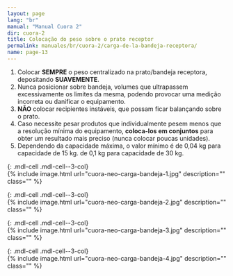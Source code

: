 ```yaml
---
layout: page
lang: "br"
manual: "Manual Cuora 2"
dir: cuora-2
title: Colocação do peso sobre o prato receptor
permalink: manuales/br/cuora-2/carga-de-la-bandeja-receptora/
name: page-13
---
```

1. Colocar **SEMPRE** o peso centralizado na prato/bandeja receptora, depositando **SUAVEMENTE**.
2. Nunca posicionar sobre bandeja, volumes que ultrapassem excessivamente os limites da mesma, podendo provocar uma medição incorreta ou danificar o equipamento.
3. **NÃO** colocar recipientes instáveis, que possam ficar balançando sobre o prato.
4. Caso necessite pesar produtos que individualmente pesem menos que a resolução mínima do equipamento, **coloca-los em conjuntos** para obter um resultado mais preciso (nunca colocar poucas unidades).
5. Dependendo da capacidade máxima, o valor mínimo é
   de 0,04 kg para capacidade de 15 kg.
   de 0,1  kg para capacidade de 30 kg.

{: .mdl-cell .mdl-cell--3-col}  
{% include image.html url="cuora-neo-carga-bandeja-1.jpg" description="" class="" %}

{: .mdl-cell .mdl-cell--3-col}  
{% include image.html url="cuora-neo-carga-bandeja-2.jpg" description="" class="" %}

{: .mdl-cell .mdl-cell--3-col}  
{% include image.html url="cuora-neo-carga-bandeja-3.jpg" description="" class="" %}

{: .mdl-cell .mdl-cell--3-col}  
{% include image.html url="cuora-neo-carga-bandeja-4.jpg" description="" class="" %}
